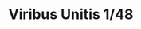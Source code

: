---
title: "Viribus Unitis  1/48"
price: 4500 
desc: "LIMITED EDITION, Viribus Unitis  1/48, razmera: 1/48"
img_path: "/assets/img/11124.jpg"
brand: EDUARD
available: false
special_offer: false
new: false
soon: false
cat: "Plasticne-Makete"
subcat: "PM-EDUARD"
subsubcat: ""
sifra: "11124"
---